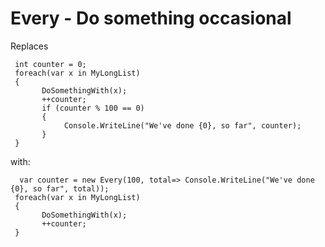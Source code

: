 # Every - Do something occasional

Replaces
 
     int counter = 0;
     foreach(var x in MyLongList)
     {
           DoSomethingWith(x);
           ++counter;
           if (counter % 100 == 0)
           {
                Console.WriteLine("We've done {0}, so far", counter);
           }
     }
     
with:

      var counter = new Every(100, total=> Console.WriteLine("We've done {0}, so far", total));
     foreach(var x in MyLongList)
     {
           DoSomethingWith(x);
           ++counter;
     }      
